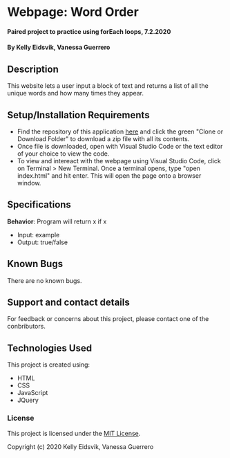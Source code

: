 # Webpage: Word Order

#### Paired project to practice using forEach loops, 7.2.2020

#### By Kelly Eidsvik, Vanessa Guerrero

## Description

This website lets a user input a block of text and returns a list of all the unique words and how many times they appear.

## Setup/Installation Requirements

* Find the repository of this application [here](https://github.com/vguer/Word-Order) and click the green "Clone or Download Folder" to download a zip file with all its contents.
* Once file is downloaded, open with Visual Studio Code or the text editor of your choice to view the code.
* To view and intereact with the webpage using Visual Studio Code, click on Terminal > New Terminal. Once a terminal opens, type "open index.html" and hit enter. This will open the page onto a browser window.


## Specifications

**Behavior**: Program will return x if x
  * Input: example
  * Output: true/false

## Known Bugs

There are no known bugs.

## Support and contact details

For feedback or concerns about this project, please contact one of the conbributors.

## Technologies Used

This project is created using:
* HTML
* CSS
* JavaScript
* JQuery

### License

This project is licensed under the [MIT License](https://opensource.org/licenses/MIT).

Copyright (c) 2020 Kelly Eidsvik, Vanessa Guerrero 